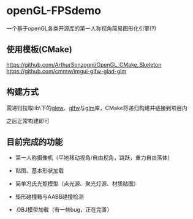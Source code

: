 # openGL-FPSdemo

一个基于openGL各类开源库的第一人称视角简易图形化引擎(?)


## 使用模板(CMake)
https://github.com/ArthurSonzogni/OpenGL_CMake_Skeleton
https://github.com/cmmw/imgui-glfw-glad-glm

## 构建方式

需递归拉取lib\下的[glew](https://github.com/Perlmint/glew-cmake/tree/8260c05ee0121094a0dc9a53f610f514659763d6)、[glfw](https://github.com/glfw/glfw/tree/dd8a678a66f1967372e5a5e3deac41ebf65ee127)与[glm](https://github.com/g-truc/glm/tree/cc98465e3508535ba8c7f6208df934c156a018dc)库，CMake将递归构建并链接到项目内

之后正常构建即可

## 目前完成的功能

+ 第一人称摄像机（平地移动视角/自由视角，跳跃，重力自由落体）

+ 贴图、基本形状加载

+ 简单冯氏光照模型（点光源、聚光灯源、材质贴图）

+ 矩形碰撞箱与AABB碰撞检测

+ .OBJ模型加载（有一些bug，正在完善）

  

